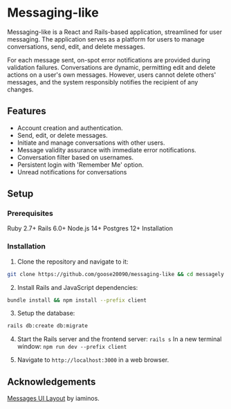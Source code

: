 # Messaging-like

Messaging-like is a React and Rails-based application, streamlined for user messaging. The application serves as a platform for users to manage conversations, send, edit, and delete messages.

For each message sent, on-spot error notifications are provided during validation failures. Conversations are dynamic, permitting edit and delete actions on a user's own messages. However, users cannot delete others' messages, and the system responsibly notifies the recipient of any changes.

## Features

   - Account creation and authentication.
   - Send, edit, or delete messages.
   - Initiate and manage conversations with other users.
   - Message validity assurance with immediate error notifications.
   - Conversation filter based on usernames.
   - Persistent login with 'Remember Me' option.
   - Unread notifications for conversations

## Setup

### Prerequisites

Ruby 2.7+
Rails 6.0+
Node.js 14+
Postgres 12+
Installation

### Installation

1. Clone the repository and navigate to it:

```sh
git clone https://github.com/goose20090/messaging-like && cd messagely
```

2. Install Rails and JavaScript dependencies:

```sh
bundle install && npm install --prefix client
```
3. Setup the database:

```sh
rails db:create db:migrate
```

4. Start the Rails server and the frontend server: `rails s`
   In a new terminal window: `npm run dev --prefix client`

5. Navigate to `http://localhost:3000` in a web browser.
   
## Acknowledgements

[Messages UI Layout](https://tailwindcomponents.com/component/messages-ui-layout) by iaminos.
